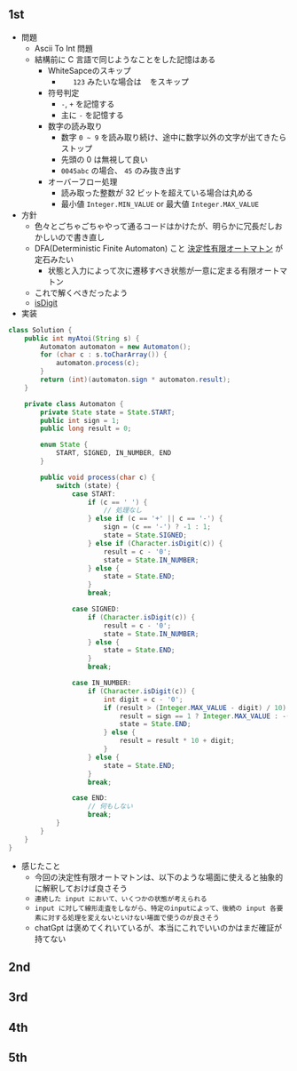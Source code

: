 ## 1st
- 問題
    - Ascii To Int 問題
    - 結構前に C 言語で同じようなことをした記憶はある
      - WhiteSapceのスキップ
        - `   123` みたいな場合は ` ` をスキップ
      - 符号判定
        - `-`, `+` を記憶する
        - 主に `-` を記憶する
      - 数字の読み取り
        - 数字 `0 ~ 9` を読み取り続け、途中に数字以外の文字が出てきたらストップ
        - 先頭の 0 は無視して良い
        - `0045abc` の場合、 `45` のみ抜き出す
      - オーバーフロー処理
        - 読み取った整数が 32 ビットを超えている場合は丸める
        - 最小値 `Integer.MIN_VALUE` or 最大値 `Integer.MAX_VALUE`
- 方針
    - 色々とごちゃごちゃやって通るコードはかけたが、明らかに冗長だしおかしいので書き直し
    - DFA(Deterministic Finite Automaton) こと [決定性有限オートマトン](https://ja.wikipedia.org/wiki/%E6%B1%BA%E5%AE%9A%E6%80%A7%E6%9C%89%E9%99%90%E3%82%AA%E3%83%BC%E3%83%88%E3%83%9E%E3%83%88%E3%83%B3) が定石みたい
      - 状態と入力によって次に遷移すべき状態が一意に定まる有限オートマトン
    - これで解くべきだったよう
    - [isDigit](https://docs.oracle.com/javase/jp/8/docs/api/java/lang/Character.html#isDigit-char-) 
- 実装
```java
class Solution {
    public int myAtoi(String s) {
        Automaton automaton = new Automaton();
        for (char c : s.toCharArray()) {
            automaton.process(c);
        }
        return (int)(automaton.sign * automaton.result);
    }

    private class Automaton {
        private State state = State.START;
        public int sign = 1;
        public long result = 0;

        enum State {
            START, SIGNED, IN_NUMBER, END
        }

        public void process(char c) {
            switch (state) {
                case START:
                    if (c == ' ') {
                        // 処理なし
                    } else if (c == '+' || c == '-') {
                        sign = (c == '-') ? -1 : 1;
                        state = State.SIGNED;
                    } else if (Character.isDigit(c)) {
                        result = c - '0';
                        state = State.IN_NUMBER;
                    } else {
                        state = State.END;
                    }
                    break;

                case SIGNED:
                    if (Character.isDigit(c)) {
                        result = c - '0';
                        state = State.IN_NUMBER;
                    } else {
                        state = State.END;
                    }
                    break;

                case IN_NUMBER:
                    if (Character.isDigit(c)) {
                        int digit = c - '0';
                        if (result > (Integer.MAX_VALUE - digit) / 10) {
                            result = sign == 1 ? Integer.MAX_VALUE : -(long)Integer.MIN_VALUE;
                            state = State.END;
                        } else {
                            result = result * 10 + digit;
                        }
                    } else {
                        state = State.END;
                    }
                    break;

                case END:
                    // 何もしない
                    break;
            }
        }
    }
}
```
- 感じたこと
  - 今回の決定性有限オートマトンは、以下のような場面に使えると抽象的に解釈しておけば良さそう
  - `連続した input において、いくつかの状態が考えられる`
  - `input に対して線形走査をしながら、特定のinputによって、後続の input 各要素に対する処理を変えないといけない場面で使うのが良さそう`
  - chatGpt は褒めてくれいているが、本当にこれでいいのかはまだ確証が持てない
## 2nd

## 3rd

## 4th

## 5th
